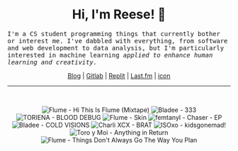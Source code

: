 <h1 align="center">Hi, I'm Reese! 👋</h1>

<p><samp>I'm a CS student programming things that currently bother or interest me. I've dabbled with everything, from software and web development to data analysis, but I'm particularly interested in machine learning <i>applied to enhance human learning and creativity.</i></p></samp>

<p align="center">
 <a href="https://renys.dev">Blog</a> | <a href="https://gitlab.com/renys">Gitlab</a> | <a href="https://replit.com/@renys">Replit</a> | <a href="https://last.fm/user/emperte">Last.fm</a> | <a href="https://picrew.me/en/image_maker/2243240">icon</a>
</p>

<hr class="dotted">
<br>
<!-- lastfm -->
<p align="center"><img src="https://lastfm.freetls.fastly.net/i/u/64s/9961f537b54645da30efd8f3d7346ec5.jpg" title="Flume - Hi This Is Flume (Mixtape)"> <img src="https://lastfm.freetls.fastly.net/i/u/64s/8e84b293125bdc88cdf308bc744fc6fd.jpg" title="Bladee - 333"> <img src="https://lastfm.freetls.fastly.net/i/u/64s/79e83a30fce5bb93f8977fd0f1c86796.jpg" title="TORIENA - BLOOD DEBUG"> <img src="https://lastfm.freetls.fastly.net/i/u/64s/814124126add3fc7a702ce55f616d5fe.jpg" title="Flume - Skin"> <img src="https://lastfm.freetls.fastly.net/i/u/64s/e0a00cdff3d9f0ba9fb437b0087a70f8.jpg" title="femtanyl - Chaser - EP"> <img src="https://lastfm.freetls.fastly.net/i/u/64s/091ed7bca47d5c69795b3ccc9ca0d477.jpg" title="Bladee - COLD VISIONS"> <img src="https://lastfm.freetls.fastly.net/i/u/64s/b00527c6ae0cd1d4c9bf3706b130ad56.jpg" title="Charli XCX - BRAT"> <img src="https://lastfm.freetls.fastly.net/i/u/64s/6d680bbaad197238f336d5ffff938434.jpg" title="ISOxo - kidsgonemad!"> <img src="https://lastfm.freetls.fastly.net/i/u/64s/8ccf46329bfb46e0ab7ffced0b1ba8d2.png" title="Toro y Moi - Anything in Return"> <img src="https://lastfm.freetls.fastly.net/i/u/64s/127b0494651d065a0df7d0573eb280eb.jpg" title="Flume - Things Don't Always Go The Way You Plan"> </p>
